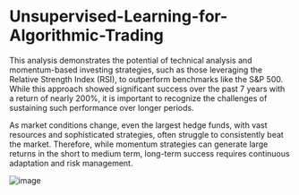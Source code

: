 # Unsupervised-Learning-for-Algorithmic-Trading
This analysis demonstrates the potential of technical analysis and momentum-based investing strategies, such as those leveraging the Relative Strength Index (RSI), to outperform benchmarks like the S&P 500. While this approach showed significant success over the past 7 years with a return of nearly 200%, it is important to recognize the challenges of sustaining such performance over longer periods.

As market conditions change, even the largest hedge funds, with vast resources and sophisticated strategies, often struggle to consistently beat the market. Therefore, while momentum strategies can generate large returns in the short to medium term, long-term success requires continuous adaptation and risk management.


![image](https://github.com/user-attachments/assets/5cac35fd-3caa-41af-ab25-8d5b7c580eee)
